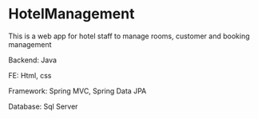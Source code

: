 # HotelManagement

This is a web app for hotel staff to manage rooms, customer and booking management

Backend: Java

FE: Html, css

Framework: Spring MVC, Spring Data JPA

Database: Sql Server

